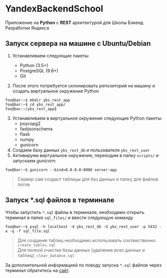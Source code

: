 # YandexBackendSchool  
Приложение на **Python** с **REST** архитектурой для Школы Бэкенд Разработки Яндекса

## Запуск сервера на машине с Ubuntu/Debian
1. Устанавливаем следующие пакеты:
    - Python (3.5+)
    - PostgreSQL (9.6+)
    - Git

2. После этого потребуется склонировать репозиторий на машину и создать виртуальное окружение Python
```console
foo@bar:~$ mkdir ybs_rest_app
foo@bar:~$ cd ybs_rest_app/
foo@bar:~/ybs_rest_app$ 
```
3. Устанавливаем в виртуальное окружение следующие Python пакеты:
    - psycopg2
    - fastjsonschema
    - flask
    - numpy
    - gunicorn
4. Создаем базу данных `ybs_rest_db` и пользователя `ybs_rest_user`
5. Активируем виртуальное окружение, переходим в папку `scripts/` и запускаем *gunicorn*:
```console
foo@bar:~$ gunicorn --bind=0.0.0.0:8080 server:app
```
> Сервер сам создаст таблицы для баз данных и папку для файлов логов

## Запуск *.sql файлов в терминале
Чтобы запустить `*.sql` файлы в терминале, необходимо открыть терминал в папке `sql_files/` и ввести следующую команду 
```console 
foo@bar:~$ psql -h localhost -d ybs_rest_db -U ybs_rest_user -p 5432 -a -q -f sql_file.sql
```
> Для создания таблиц необходимо использовать соотвественно: `create_tables.sql`  
> Для полной очистки базы данных (удаление всех данных и таблиц): `clear_databse.sql`  

За дополнительной информацией по поводу запуска `*.sql` файлов через терминал обратитесь на [сайт](https://www.postgresql.org/).